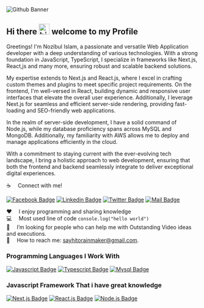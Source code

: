 ![Github Banner](assets/github-banner.jpg)

## Hi there <img src="assets/wave.gif" width="28px" alt="hi"> welcome to my Profile

Greetings! I'm Nozibul Islam, a passionate and versatile  Web Application developer with a deep understanding of various technologies. With a strong foundation in JavaScript, TypeScript, I specialize in frameworks like Next.js, React,js and many more, ensuring robust and scalable backend solutions.

My expertise extends to Next.js and React.js, where I excel in crafting custom themes and plugins to meet specific project requirements. On the frontend, I'm well-versed in React, building dynamic and responsive user interfaces that elevate the overall user experience. Additionally, I leverage Next.js for seamless and efficient server-side rendering, providing fast-loading and SEO-friendly web applications.

In the realm of server-side development, I have a solid command of Node.js, while my database proficiency spans across MySQL and MongoDB. Additionally, my familiarity with AWS allows me to deploy and manage applications efficiently in the cloud.

With a commitment to staying current with the ever-evolving tech landscape, I bring a holistic approach to web development, ensuring that both the frontend and backend seamlessly integrate to deliver exceptional digital experiences.

:coffee: &emsp;Connect with me!

[![Facebook Badge](https://img.shields.io/badge/Facebook-1877F2?style=for-the-badge&logo=facebook&logoColor=white)](https://www.facebook.com/sksohorabhossain10/)
[![Linkedin Badge](https://img.shields.io/badge/LinkedIn-0077B5?style=for-the-badge&logo=linkedin&logoColor=white)](https://www.linkedin.com/in/sk-sohorab-hossain-7a91b6265/) 
[![Twitter Badge](https://img.shields.io/badge/Twitter-1DA1F2?style=for-the-badge&logo=twitter&logoColor=white)](https://twitter.com/SkSohorabH97619) 
[![Mail Badge](https://img.shields.io/badge/Gmail-D14836?style=for-the-badge&logo=gmail&logoColor=white)](mailto:sksohorabhossain1994@gmail.com)

:hearts: &emsp;I enjoy programming and sharing knowledge <br/>
:computer: &emsp;Most used line of code `console.log("hello world")` <br/>
🤔 &emsp;I’m looking for people who can help me with Outstanding Video ideas and executions.<br/>
:e-mail: &emsp;How to reach me: sayhitorainmaker@gmail.com.<br/>


### Programming Languages I Work With

[![Javascript Badge](https://img.shields.io/badge/-Javascript-F0DB4F?style=for-the-badge&labelColor=black&logo=javascript&logoColor=F0DB4F)](#) 
[![Typescript Badge](https://img.shields.io/badge/-Typescript-007acc?style=for-the-badge&labelColor=black&logo=typescript&logoColor=007acc)](#)
[![Mysql Badge](https://img.shields.io/badge/-Mysql-e97b00?style=for-the-badge&labelColor=black&logo=mysql&logoColor=e97b00)](#)


### Javascript Framework That i have great knowledge

[![Next.js Badge](https://img.shields.io/badge/-Next.js-192a56?style=for-the-badge&labelColor=black&logo=next.js&logoColor=ffffff)](#)
[![React.js Badge](https://img.shields.io/badge/-React-61DBFB?style=for-the-badge&labelColor=black&logo=react&logoColor=61DBFB)](#)
[![Node.js Badge](https://img.shields.io/badge/-nodejs-3C873A?style=for-the-badge&labelColor=black&logo=node.js&logoColor=3C873A)](#)
